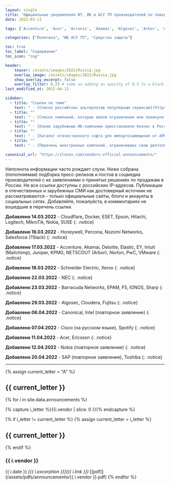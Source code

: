 ```yaml
---
layout: single
title: 'Официальные уведомления ИТ, ИБ и АСУ ТП производителей по поводу их работы в России'
date: 2022-03-11

tags: ['Accenture', 'Acer', 'Acronis', 'Akamai', 'Algosec', 'Arbor', 'Avast', 'Barracuda Networks', 'Canonical', 'Cisco', 'Cloudera', 'Cloudflare', 'Deloitte', 'Docker', 'Elastic', 'EPAM', 'Epson', 'Ericsson', 'ESET', 'EY', 'Fortinet', 'Fujitsu', 'General Electric', 'Hitachi', 'Honeywell', 'HP', 'IBM', 'Imperva', 'Intel', 'Intuit', 'IONOS', 'Juniper', 'KPMG', 'Logitech', 'Mailchimp', 'Microsoft', 'MikroTik', 'NEC', 'NETSCOUT', 'Nokia', 'Norton', 'Nozomi Networks', 'Oracle', 'Percona', 'PwC', 'Red Hat', 'Salesforce', 'SAP', 'Sharp', 'Siemens', 'Schneider Electric', 'Slack', 'Spotify', 'SUSE', 'Toshiba', 'UserGate', 'Veeam', 'VMware', 'Xerox', 'Zabbix', 'ИнфоТеКС', 'Киберпротект', 'Код Безопасности', 'С-Терра']

categories: ["Политика", "ИБ АСУ ТП", "Средства защиты"]

toc: true
toc_label: "Содержание"
toc_icon: "cog"

header:
    teaser: /assets/images/2022/Russia.jpg
    overlay_image: /assets/images/2022/Russia.jpg
    show_overlay_excerpt: false
    overlay_filter: 0.25 # same as adding an opacity of 0.5 to a black background
last_modified_at: 2022-04-12

sidebar:
  - title: "Ссылки по теме"
    text: " - [Список российских альтернатив популярным сервисам](https://www.pachca.com/alternatives)"
  - title: ""
    text: " - [Список компаний, которые ввели ограничения или покинули российский рынок](https://всезапомним.рф)"
  - title: ""
    text: " - [Какие зарубежные ИБ-компании приостановили бизнес в России?](https://lukatsky.ru/sundries/kakie-zarubezhnye-ib-kompanii-priostanovili-biznes-v-rossii.html)"
  - title: ""
    text: " - [Каталог отечественного софта для импортозамещения от АРПП](https://catalog.arppsoft.ru/replacement)"
  - title: ""
    text: " - [Перечень иностранных компаний, ограничивших свою деятельность на территории Российской Федерации](https://safe-surf.ru/specialists/article/5298/678327/)"

canonical_url: "https://zlonov.com/vendors-official-announcements/"    
---
```


Неполнота информации часто рождает слухи. Ниже собрана (пополняемая) подборка пресс-релизов и постов в соцмедиа производителей с их заявлениями о принятых решениях по продажам в России. Не все ссылки доступны с российских IP-адресов. Публикации в отечественных и зарубежных СМИ как достоверный источник не рассматриваются - только официальные сайты, блоги и аккаунты в социальных сетях. Добавляйте, пожалуйста, в комментариях не вошедшие в перечень ссылки.

**Добавлено 14.03.2022** - Cloudflare, Docker, ESET, Epson, Hitachi, Logitech, MikroTik, Nokia, SUSE
{: .notice}

**Добавлено 16.03.2022** - Honeywell, Percona, Nozomi Networks, Salesforce (?Slack)
{: .notice}

**Добавлено 17.03.2022** - Accenture, Akamai, Deloitte, Elastic, EY, Intuit (Mailchimp), Juniper, KPMG, NETSCOUT (Arbor), Norton, PwC, VMware
{: .notice}

**Добавлено 18.03.2022** - Schneider Electric, Xerox
{: .notice}

**Добавлено 22.03.2022** - NEC
{: .notice}

**Добавлено 23.03.2022** - Barracuda Networks, EPAM, F5, IONOS, Sharp
{: .notice}

**Добавлено 29.03.2022** - Algosec, Cloudera, Fujitsu
{: .notice}

**Добавлено 06.04.2022** - Canonical, Intel (повторное заявление)
{: .notice}

**Добавлено 07.04.2022** - Cisco (на русском языке), Spotify
{: .notice}

**Добавлено 11.04.2022** - Acer, Ericsson
{: .notice}

**Добавлено 12.04.2022** - Nokia (повторное заявление)
{: .notice}

**Добавлено 20.04.2022** - SAP (повторное заявление), Toshiba
{: .notice}

---
{% assign current_letter = "A" %}

## {{ current_letter }}

{% for i in site.data.announcements %}

{% capture i_letter %}{{i.vendor | slice: 0 }}{% endcapture %}

{% if i_letter != current_letter %}
{% assign current_letter = i_letter %}
## {{ current_letter }}
{% endif %}

### {{ i.vendor }}
{{ i.date }} _[{{ i.excerption }}]({{ i.link }})_ [[pdf]](/assets/pdfs/announcements/{{ i.vendor }}.pdf)
{% endfor %}
